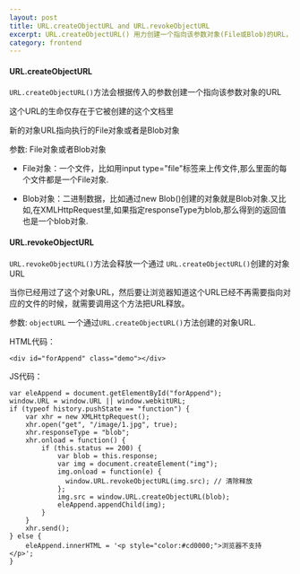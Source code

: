 ```yaml
---
layout: post
title: URL.createObjectURL and URL.revokeObjectURL
excerpt: URL.createObjectURL() 用力创建一个指向该参数对象(File或Blob)的URL，URL.revokeObjectURL() 用来把URL释放。
category: frontend
---
```


#### URL.createObjectURL
`URL.createObjectURL()`方法会根据传入的参数创建一个指向该参数对象的URL

这个URL的生命仅存在于它被创建的这个文档里

新的对象URL指向执行的File对象或者是Blob对象

参数: File对象或者Blob对象

- File对象：一个文件，比如用input type="file"标签来上传文件,那么里面的每个文件都是一个File对象.

- Blob对象：二进制数据，比如通过new Blob()创建的对象就是Blob对象.又比如,在XMLHttpRequest里,如果指定responseType为blob,那么得到的返回值也是一个blob对象.

#### URL.revokeObjectURL
`URL.revokeObjectURL()`方法会释放一个通过 `URL.createObjectURL()`创建的对象URL

当你已经用过了这个对象URL，然后要让浏览器知道这个URL已经不再需要指向对应的文件的时候，就需要调用这个方法把URL释放。

参数: `objectURL`
一个通过`URL.createObjectURL()`方法创建的对象URL.

HTML代码：
```
<div id="forAppend" class="demo"></div>
```
JS代码：
```
var eleAppend = document.getElementById("forAppend");
window.URL = window.URL || window.webkitURL;
if (typeof history.pushState == "function") {
    var xhr = new XMLHttpRequest();
    xhr.open("get", "/image/1.jpg", true);
    xhr.responseType = "blob";
    xhr.onload = function() {
        if (this.status == 200) {
            var blob = this.response;
            var img = document.createElement("img");
            img.onload = function(e) {
              window.URL.revokeObjectURL(img.src); // 清除释放
            };
            img.src = window.URL.createObjectURL(blob);
            eleAppend.appendChild(img);    
        }
    }
    xhr.send();
} else {
    eleAppend.innerHTML = '<p style="color:#cd0000;">浏览器不支持</p>';    
}
```
